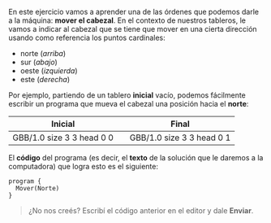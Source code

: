 En este ejercicio vamos a aprender una de las órdenes que podemos darle a la máquina: **mover el cabezal**. En el contexto de nuestros tableros, le vamos a indicar al cabezal que se tiene que mover en una cierta dirección usando como referencia los puntos cardinales: 

* norte (*arriba*)
* sur (*abajo*)
* oeste (*izquierda*)
* este (*derecha*)

Por ejemplo, partiendo de un tablero **inicial** vacío, podemos fácilmente escribir un programa que mueva el cabezal una posición hacia el **norte**:

<table class= "table" style="width:100%">
  <thead>
  <tr>
    <th style="text-align: center">Inicial</th>
    <th style="text-align: center"></th> 
    <th style="text-align: center">Final</th>
  </tr>
  </thead>
  <tbody>
  <tr>
    <td style="text-align: center">  
      <gs-board>
        GBB/1.0
        size 3 3
        head 0 0
      </gs-board>
    </td>
    <td style="text-align: center"><i class="fa fa-arrow-right"></i></td> 
    <td style="text-align: center">
      <gs-board>
        GBB/1.0
        size 3 3
        head 0 1
      </gs-board>
    </td>
  </tr>
  <tbody>
</table>

El **código** del programa (es decir, el **texto** de la solución que le daremos a la computadora) que logra esto es el siguiente:

```gobstones
program {
  Mover(Norte)
}
```

> ¿No nos creés? Escribí el código anterior en el editor y dale **Enviar**.